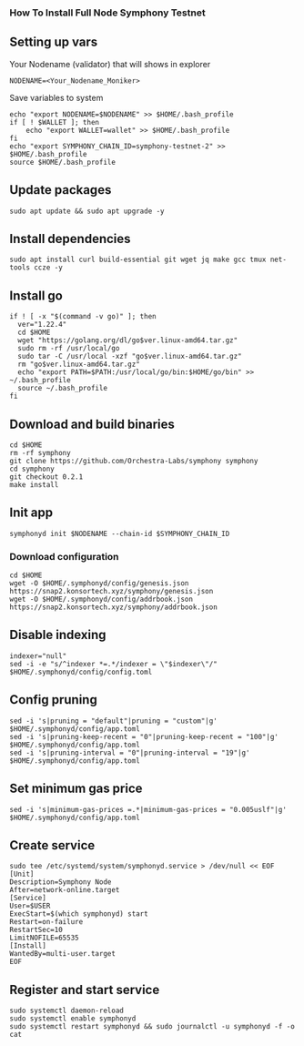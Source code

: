 ### How To Install Full Node Symphony Testnet

## Setting up vars
Your Nodename (validator) that will shows in explorer
```
NODENAME=<Your_Nodename_Moniker>
```

Save variables to system
```
echo "export NODENAME=$NODENAME" >> $HOME/.bash_profile
if [ ! $WALLET ]; then
	echo "export WALLET=wallet" >> $HOME/.bash_profile
fi
echo "export SYMPHONY_CHAIN_ID=symphony-testnet-2" >> $HOME/.bash_profile
source $HOME/.bash_profile
```

## Update packages
```
sudo apt update && sudo apt upgrade -y
```

## Install dependencies
```
sudo apt install curl build-essential git wget jq make gcc tmux net-tools ccze -y
```

## Install go
```
if ! [ -x "$(command -v go)" ]; then
  ver="1.22.4"
  cd $HOME
  wget "https://golang.org/dl/go$ver.linux-amd64.tar.gz"
  sudo rm -rf /usr/local/go
  sudo tar -C /usr/local -xzf "go$ver.linux-amd64.tar.gz"
  rm "go$ver.linux-amd64.tar.gz"
  echo "export PATH=$PATH:/usr/local/go/bin:$HOME/go/bin" >> ~/.bash_profile
  source ~/.bash_profile
fi
```

## Download and build binaries
```
cd $HOME
rm -rf symphony
git clone https://github.com/Orchestra-Labs/symphony symphony
cd symphony
git checkout 0.2.1
make install
```

## Init app
```
symphonyd init $NODENAME --chain-id $SYMPHONY_CHAIN_ID
```

### Download configuration
```
cd $HOME
wget -O $HOME/.symphonyd/config/genesis.json https://snap2.konsortech.xyz/symphony/genesis.json
wget -O $HOME/.symphonyd/config/addrbook.json https://snap2.konsortech.xyz/symphony/addrbook.json
```

## Disable indexing
```
indexer="null"
sed -i -e "s/^indexer *=.*/indexer = \"$indexer\"/" $HOME/.symphonyd/config/config.toml
```

## Config pruning
```
sed -i 's|pruning = "default"|pruning = "custom"|g' $HOME/.symphonyd/config/app.toml
sed -i 's|pruning-keep-recent = "0"|pruning-keep-recent = "100"|g' $HOME/.symphonyd/config/app.toml
sed -i 's|pruning-interval = "0"|pruning-interval = "19"|g' $HOME/.symphonyd/config/app.toml
```

## Set minimum gas price
```
sed -i 's|minimum-gas-prices =.*|minimum-gas-prices = "0.005uslf"|g' $HOME/.symphonyd/config/app.toml
```

## Create service
```
sudo tee /etc/systemd/system/symphonyd.service > /dev/null << EOF
[Unit]
Description=Symphony Node
After=network-online.target
[Service]
User=$USER
ExecStart=$(which symphonyd) start
Restart=on-failure
RestartSec=10
LimitNOFILE=65535
[Install]
WantedBy=multi-user.target
EOF
```

## Register and start service
```
sudo systemctl daemon-reload
sudo systemctl enable symphonyd
sudo systemctl restart symphonyd && sudo journalctl -u symphonyd -f -o cat
```
